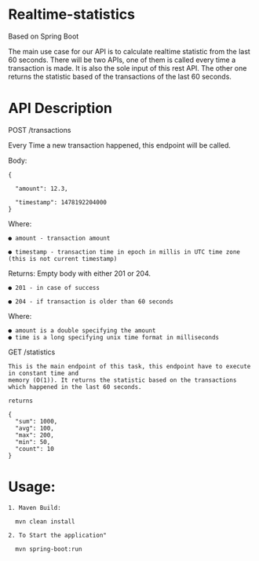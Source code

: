 # Realtime-statistics

Based on Spring Boot

The main use case for our API is to calculate realtime statistic from the last 60 seconds. There will be two APIs, one of them is
called every time a transaction is made. It is also the sole input of this rest API. The other one returns the statistic
based of the transactions of the last 60 seconds.

# API Description

POST /transactions

Every Time a new transaction happened, this endpoint will be called.

Body:

    {
  
      "amount": 12.3,

      "timestamp": 1478192204000
    }

Where:

    ● amount - transaction amount

    ● timestamp - transaction time in epoch in millis in UTC time zone (this is not current timestamp)


Returns: Empty body with either 201 or 204.

    ● 201 - in case of success
  
    ● 204 - if transaction is older than 60 seconds


Where:

    ● amount is a double specifying the amount
    ● time is a long specifying unix time format in milliseconds

GET /statistics

    This is the main endpoint of this task, this endpoint have to execute in constant time and
    memory (O(1)). It returns the statistic based on the transactions which happened in the last 60 seconds.
    
    returns
    
    {
      "sum": 1000,
      "avg": 100,
      "max": 200,
      "min": 50,
      "count": 10
    }
    
# Usage:

    1. Maven Build:
      
      mvn clean install
    
    2. To Start the application"
    
      mvn spring-boot:run
  
